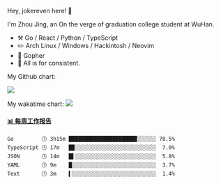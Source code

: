 Hey, jokereven here! 👋

I'm Zhou Jing, an On the verge of graduation college student at WuHan.

-   :hammer_and_pick: Go / React / Python / TypeScript
-   :pencil2: Arch Linux / Windows / Hackintosh / Neovim
-   :seedling: Gopher
-   :thought_balloon: All is for consistent.

My Github chart:

![](https://ghchart.rshah.org/JonnieWayy)

My wakatime chart:
![](https://wakatime.com/share/@jokereven/1679dc82-4bf9-4b63-9203-390d608503de.png)

<!-- waka-box start -->
#### <a href="https://gist.github.com/9f8118785e2d128d746db5f61b0e0a2a" target="_blank">📊 每周工作报告</a>
```text
Go         🕓 3h15m █████████████████████▉░░░░░░ 78.5%
TypeScript 🕓 17m   █▉░░░░░░░░░░░░░░░░░░░░░░░░░░  7.0%
JSON       🕓 14m   █▌░░░░░░░░░░░░░░░░░░░░░░░░░░  5.8%
YAML       🕓 9m    █░░░░░░░░░░░░░░░░░░░░░░░░░░░  3.7%
Text       🕓 3m    ▍░░░░░░░░░░░░░░░░░░░░░░░░░░░  1.4%
```
<!-- Powered by https://github.com/journey-ad/waka-box-go . -->
<!-- waka-box end -->
